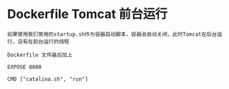 # Dockerfile Tomcat 前台运行

```
如果使用我们常用的startup.sh作为容器启动脚本，容器会自动关闭，此时Tomcat在后台运行，没有在前台运行的线程

Dockerfile 文件最后加上

EXPOSE 8080

CMD ["catalina.sh", "run"]
```